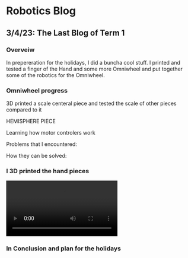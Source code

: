 # Robotics Blog 

## 3/4/23: The Last Blog of Term 1

### Overveiw

In prepereration for the holidays, I did a buncha cool stuff. I printed and tested a finger of the Hand and some more Omniwheel and put together some of the robotics for the Omniwheel.

### Omniwheel progress

3D printed a scale centeral piece and tested the scale of other pieces compared to it

HEMISPHERE PIECE

Learning how motor controlers work




Problems that I encountered:


How they can be solved:




### I 3D printed the hand pieces

<video src="IMG_0212.mp4" controls="controls" style="max-width: 730px;">
</video>

### In Conclusion and plan for the holidays



